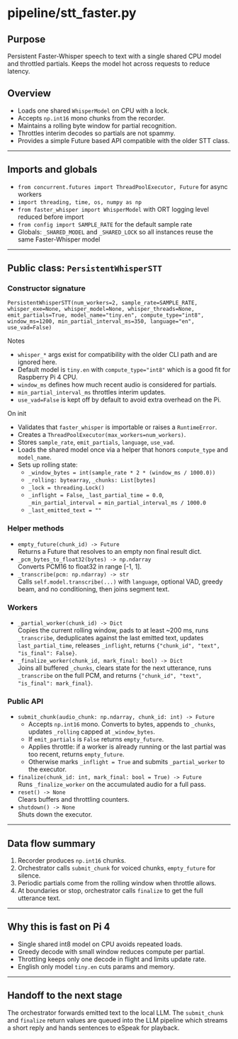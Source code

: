 # pipeline/stt_faster.py

## Purpose
Persistent Faster-Whisper speech to text with a single shared CPU model and throttled partials. Keeps the model hot across requests to reduce latency.

## Overview
- Loads one shared `WhisperModel` on CPU with a lock.
- Accepts `np.int16` mono chunks from the recorder.
- Maintains a rolling byte window for partial recognition.
- Throttles interim decodes so partials are not spammy.
- Provides a simple Future based API compatible with the older STT class.

---

## Imports and globals
- `from concurrent.futures import ThreadPoolExecutor, Future` for async workers
- `import threading, time, os, numpy as np`
- `from faster_whisper import WhisperModel` with ORT logging level reduced before import
- `from config import SAMPLE_RATE` for the default sample rate
- Globals: `_SHARED_MODEL` and `_SHARED_LOCK` so all instances reuse the same Faster-Whisper model

---

## Public class: `PersistentWhisperSTT`

### Constructor signature
`PersistentWhisperSTT(num_workers=2, sample_rate=SAMPLE_RATE, whisper_exe=None, whisper_model=None, whisper_threads=None, emit_partials=True, model_name="tiny.en", compute_type="int8", window_ms=1200, min_partial_interval_ms=350, language="en", use_vad=False)`

Notes
- `whisper_*` args exist for compatibility with the older CLI path and are ignored here.
- Default model is `tiny.en` with `compute_type="int8"` which is a good fit for Raspberry Pi 4 CPU.
- `window_ms` defines how much recent audio is considered for partials.
- `min_partial_interval_ms` throttles interim updates.
- `use_vad=False` is kept off by default to avoid extra overhead on the Pi.

On init
- Validates that `faster_whisper` is importable or raises a `RuntimeError`.
- Creates a `ThreadPoolExecutor(max_workers=num_workers)`.
- Stores `sample_rate`, `emit_partials`, `language`, `use_vad`.
- Loads the shared model once via a helper that honors `compute_type` and `model_name`.
- Sets up rolling state:
  - `_window_bytes = int(sample_rate * 2 * (window_ms / 1000.0))`
  - `_rolling: bytearray`, `_chunks: List[bytes]`
  - `_lock = threading.Lock()`
  - `_inflight = False`, `_last_partial_time = 0.0`, `_min_partial_interval = min_partial_interval_ms / 1000.0`
  - `_last_emitted_text = ""`

### Helper methods
- `empty_future(chunk_id) -> Future`  
  Returns a Future that resolves to an empty non final result dict.
- `_pcm_bytes_to_float32(bytes) -> np.ndarray`  
  Converts PCM16 to float32 in range [-1, 1].
- `_transcribe(pcm: np.ndarray) -> str`  
  Calls `self.model.transcribe(...)` with `language`, optional VAD, greedy beam, and no conditioning, then joins segment text.

### Workers
- `_partial_worker(chunk_id) -> Dict`  
  Copies the current rolling window, pads to at least ~200 ms, runs `_transcribe`, deduplicates against the last emitted text, updates `last_partial_time`, releases `_inflight`, returns `{"chunk_id", "text", "is_final": False}`.
- `_finalize_worker(chunk_id, mark_final: bool) -> Dict`  
  Joins all buffered `_chunks`, clears state for the next utterance, runs `_transcribe` on the full PCM, and returns `{"chunk_id", "text", "is_final": mark_final}`.

### Public API
- `submit_chunk(audio_chunk: np.ndarray, chunk_id: int) -> Future`  
  - Accepts `np.int16` mono. Converts to bytes, appends to `_chunks`, updates `_rolling` capped at `_window_bytes`.  
  - If `emit_partials` is `False` returns `empty_future`.  
  - Applies throttle: if a worker is already running or the last partial was too recent, returns `empty_future`.  
  - Otherwise marks `_inflight = True` and submits `_partial_worker` to the executor.
- `finalize(chunk_id: int, mark_final: bool = True) -> Future`  
  Runs `_finalize_worker` on the accumulated audio for a full pass.
- `reset() -> None`  
  Clears buffers and throttling counters.
- `shutdown() -> None`  
  Shuts down the executor.

---

## Data flow summary
1. Recorder produces `np.int16` chunks.  
2. Orchestrator calls `submit_chunk` for voiced chunks, `empty_future` for silence.  
3. Periodic partials come from the rolling window when throttle allows.  
4. At boundaries or stop, orchestrator calls `finalize` to get the full utterance text.

---

## Why this is fast on Pi 4
- Single shared int8 model on CPU avoids repeated loads.
- Greedy decode with small window reduces compute per partial.
- Throttling keeps only one decode in flight and limits update rate.
- English only model `tiny.en` cuts params and memory.

---

## Handoff to the next stage
The orchestrator forwards emitted text to the local LLM. The `submit_chunk` and `finalize` return values are queued into the LLM pipeline which streams a short reply and hands sentences to eSpeak for playback.
